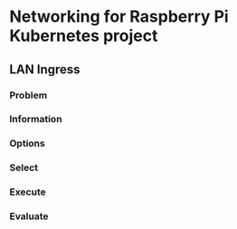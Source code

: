 # Networking for Raspberry Pi Kubernetes project

## LAN Ingress

### Problem

### Information

### Options

### Select

### Execute

### Evaluate